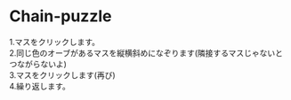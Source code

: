 # Chain-puzzle
1.マスをクリックします。<br>
2.同じ色のオーブがあるマスを縦横斜めになぞります(隣接するマスじゃないとつながらないよ)<br>
3.マスをクリックします(再び)<br>
4.繰り返します。
